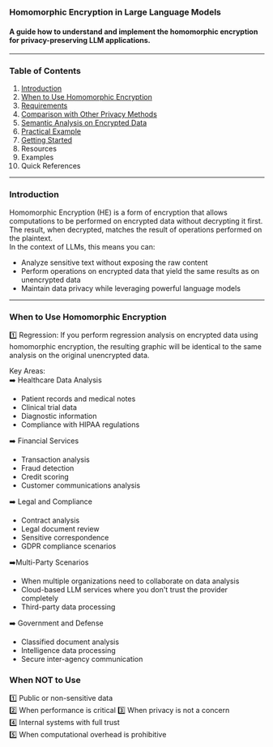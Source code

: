 ### Homomorphic Encryption in Large Language Models
#### A guide how to understand and implement the homomorphic encryption for privacy-preserving LLM applications.  
---
### Table of Contents

1. [Introduction]()  
2. [When to Use Homomorphic Encryption]()  
3. [Requirements]()  
4. [Comparison with Other Privacy Methods]()  
5. [Semantic Analysis on Encrypted Data]()  
6. [Practical Example]()  
7. [Getting Started]()  
8. Resources
9. Examples  
10. Quick References  
---

### Introduction
Homomorphic Encryption (HE) is a form of encryption that allows computations to be performed on encrypted data without decrypting it first.  
The result, when decrypted, matches the result of operations performed on the plaintext.  
In the context of LLMs, this means you can:  
* Analyze sensitive text without exposing the raw content
* Perform operations on encrypted data that yield the same results as on unencrypted data
* Maintain data privacy while leveraging powerful language models
---
### When to Use Homomorphic Encryption
1️⃣ Regression: If you perform regression analysis on encrypted data using homomorphic encryption, the resulting graphic will be identical to the same analysis on the original unencrypted data.   

Key Areas:  
➡️ Healthcare Data Analysis    
  * Patient records and medical notes  
  * Clinical trial data  
  * Diagnostic information  
  * Compliance with HIPAA regulations  

➡️ Financial Services   
  * Transaction analysis
  * Fraud detection  
  * Credit scoring  
  * Customer communications analysis  

➡️ Legal and Compliance  
  * Contract analysis  
  * Legal document review  
  * Sensitive correspondence  
  * GDPR compliance scenarios  

➡️Multi-Party Scenarios
  * When multiple organizations need to collaborate on data analysis
  * Cloud-based LLM services where you don't trust the provider completely
  * Third-party data processing

➡️ Government and Defense
  * Classified document analysis
  * Intelligence data processing
  * Secure inter-agency communication

### When NOT to Use
1️⃣ Public or non-sensitive data  
2️⃣ When performance is critical
3️⃣ When privacy is not a concern    
4️⃣ Internal systems with full trust  
5️⃣ When computational overhead is prohibitive  
